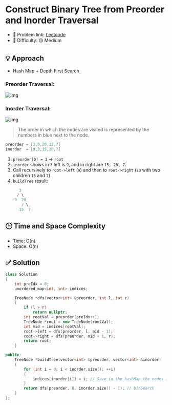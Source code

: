 # Construct Binary Tree from Preorder and Inorder Traversal

- 🧩 Problem link: [Leetcode](https://leetcode.com/problems/construct-binary-tree-from-preorder-and-inorder-traversal/)
- 🚦 Difficulty: 🟡 Medium

## 💡 Approach

- Hash Map + Depth First Search

### Preorder Traversal:

![img](https://imagedelivery.net/CLfkmk9Wzy8_9HRyug4EVA/9388095e-8f09-4725-fc1d-27988a291c00/sharpen=1)

### Inorder Traversal:

![img](https://imagedelivery.net/CLfkmk9Wzy8_9HRyug4EVA/e8717d2e-69c7-4ec2-ce9c-6d8753d3cc00/sharpen=1)

> The order in which the nodes are visited is represented by the numbers in blue next to the node.

```cpp
preorder = [3,9,20,15,7]
inorder  = [9,3,15,20,7]
```

1. `preorder[0] = 3` → `root`
2. `inorder` shows in `3` left is `9`, and in right are `15, 20, 7`.
3. Call recursively to `root->left` (`9`) and then to `root->right` (`20` with two children `15` and `7`)
4. `buildTree` result:

```cpp
      3
     / \
    9  20
       / \
      15  7
```

## 🕒 Time and Space Complexity

- Time: O(n)
- Space: O(n)

## ✅ Solution

```cpp
class Solution
{
    int preIdx = 0;
    unordered_map<int, int> indices;

    TreeNode *dfs(vector<int> &preorder, int l, int r)
    {
        if (l > r)
            return nullptr;
        int rootVal = preorder[preIdx++];
        TreeNode *root = new TreeNode(rootVal);
        int mid = indices[rootVal];
        root->left = dfs(preorder, l, mid - 1);
        root->right = dfs(preorder, mid + 1, r);
        return root;
    }

public:
    TreeNode *buildTree(vector<int> &preorder, vector<int> &inorder)
    {
        for (int i = 0; i < inorder.size(); ++i)
        {
            indices[inorder[i]] = i; // Save in the hashMap the nodes indices
        }
        return dfs(preorder, 0, inorder.size() - 1); // binSearch
    }
};
```
